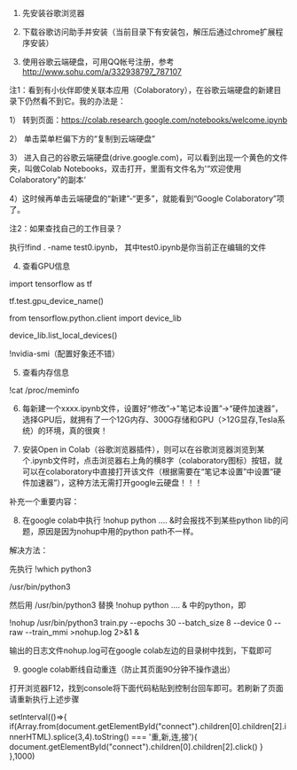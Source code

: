 1. 先安装谷歌浏览器

2. 下载谷歌访问助手并安装（当前目录下有安装包，解压后通过chrome扩展程序安装）

3. 使用谷歌云端硬盘，可用QQ帐号注册，参考
http://www.sohu.com/a/332938797_787107

注1：看到有小伙伴即使关联本应用（Colaboratory），在谷歌云端硬盘的新建目录下仍然看不到它。我的办法是：

1） 转到页面：https://colab.research.google.com/notebooks/welcome.ipynb

2） 单击菜单栏偏下方的“复制到云端硬盘”

3） 进入自己的谷歌云端硬盘(drive.google.com)，可以看到出现一个黄色的文件夹，叫做Colab Notebooks，双击打开，里面有文件名为'“欢迎使用Colaboratory”的副本‘

4）这时候再单击云端硬盘的“新建”-“更多”，就能看到“Google Colaboratory”项了。

注2：如果查找自己的工作目录？

执行!find . -name test0.ipynb， 其中test0.ipynb是你当前正在编辑的文件

4. 查看GPU信息

import tensorflow as tf

tf.test.gpu_device_name()

from tensorflow.python.client import device_lib

device_lib.list_local_devices()

!nvidia-smi（配置好象还不错）

5. 查看内存信息

!cat /proc/meminfo

6. 每新建一个xxxx.ipynb文件，设置好“修改”->"笔记本设置”->“硬件加速器”，选择GPU后，就拥有了一个12G内存、300G存储和GPU（>12G显存,Tesla系统）的环境，真的很爽！

7. 安装Open in Colab（谷歌浏览器插件），则可以在谷歌浏览器浏览到某个.ipynb文件时，点击浏览器右上角的横8字（colaboratory图标）按钮，就可以在colaboratory中直接打开该文件（根据需要在“笔记本设置”中设置“硬件加速器”），这种方法无需打开google云硬盘！！！


补充一个重要内容：

8. 在google colab中执行 !nohup python .... &时会报找不到某些python lib的问题，原因是因为nohup中用的python path不一样。

解决方法：

先执行 !which python3

/usr/bin/python3

然后用 /usr/bin/python3 替换 !nohup python .... & 中的python，即

!nohup /usr/bin/python3 train.py --epochs 30 --batch_size 8 --device 0 --raw --train_mmi >nohup.log 2>&1 &

输出的日志文件nohup.log可在google colab左边的目录树中找到，下载即可

9. google colab断线自动重连（防止其页面90分钟不操作退出）

打开浏览器F12，找到console将下面代码粘贴到控制台回车即可。若刷新了页面请重新执行上述步骤

setInterval(()=>{
	if(Array.from(document.getElementById("connect").children[0].children[2].innerHTML).splice(3,4).toString() === '重,新,连,接'){
		document.getElementById("connect").children[0].children[2].click()
	}
},1000)


